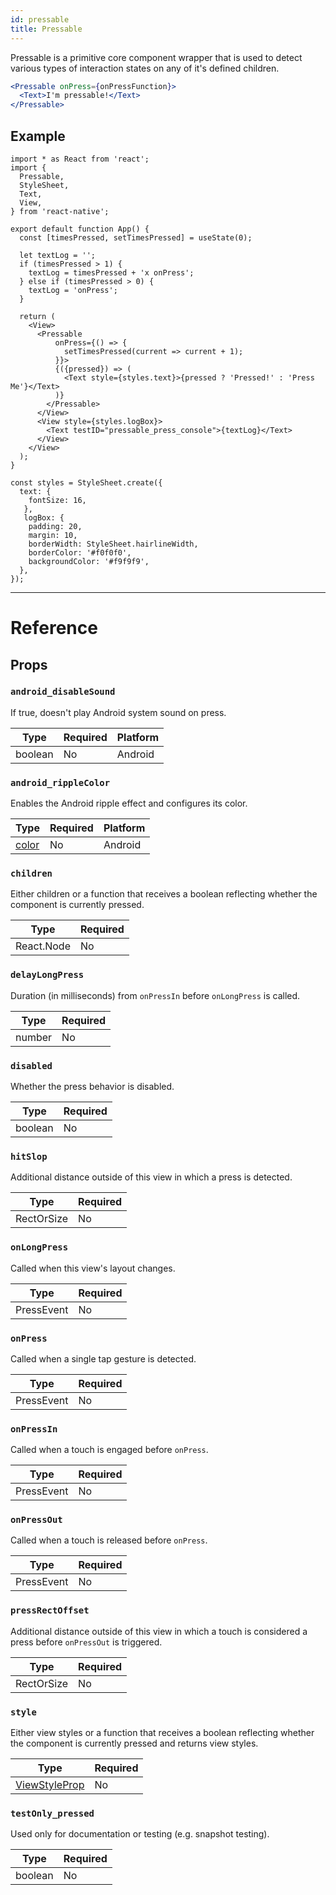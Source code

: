 ```yaml
---
id: pressable
title: Pressable
---
```


Pressable is a primitive core component wrapper that is used to detect various types of interaction states on any of it's defined children.

```jsx
<Pressable onPress={onPressFunction}>
  <Text>I'm pressable!</Text>
</Pressable>
```

## Example

```
import * as React from 'react';
import {
  Pressable,
  StyleSheet,
  Text,
  View,
} from 'react-native';

export default function App() {
  const [timesPressed, setTimesPressed] = useState(0);

  let textLog = '';
  if (timesPressed > 1) {
    textLog = timesPressed + 'x onPress';
  } else if (timesPressed > 0) {
    textLog = 'onPress';
  }

  return (
    <View>
      <Pressable
          onPress={() => {
            setTimesPressed(current => current + 1);
          }}>
          {({pressed}) => (
            <Text style={styles.text}>{pressed ? 'Pressed!' : 'Press Me'}</Text>
          )}
        </Pressable>
      </View>
      <View style={styles.logBox}>
        <Text testID="pressable_press_console">{textLog}</Text>
      </View>
    </View>
  );
}

const styles = StyleSheet.create({
  text: {
    fontSize: 16,
   },
   logBox: {
    padding: 20,
    margin: 10,
    borderWidth: StyleSheet.hairlineWidth,
    borderColor: '#f0f0f0',
    backgroundColor: '#f9f9f9',
  },
});
```

---

# Reference

## Props

### `android_disableSound`

If true, doesn't play Android system sound on press.

| Type    | Required | Platform |
| ------- | -------- | -------- |
| boolean | No       | Android  |

### `android_rippleColor`

Enables the Android ripple effect and configures its color.

| Type                                         | Required | Platform |
| -------------------------------------------- | -------- | -------- |
| [color](https://reactnative.dev/docs/colors) | No       | Android  |

### `children`

Either children or a function that receives a boolean reflecting whether the component is currently pressed.

| Type       | Required |
| ---------- | -------- |
| React.Node | No       |

### `delayLongPress`

Duration (in milliseconds) from `onPressIn` before `onLongPress` is called.

| Type   | Required |
| ------ | -------- |
| number | No       |

### `disabled`

Whether the press behavior is disabled.

| Type    | Required |
| ------- | -------- |
| boolean | No       |

### `hitSlop`

Additional distance outside of this view in which a press is detected.

| Type       | Required |
| ---------- | -------- |
| RectOrSize | No       |

### `onLongPress`

Called when this view's layout changes.

| Type       | Required |
| ---------- | -------- |
| PressEvent | No       |

### `onPress`

Called when a single tap gesture is detected.

| Type       | Required |
| ---------- | -------- |
| PressEvent | No       |

### `onPressIn`

Called when a touch is engaged before `onPress`.

| Type       | Required |
| ---------- | -------- |
| PressEvent | No       |

### `onPressOut`

Called when a touch is released before `onPress`.

| Type       | Required |
| ---------- | -------- |
| PressEvent | No       |

### `pressRectOffset`

Additional distance outside of this view in which a touch is considered a press before `onPressOut` is triggered.

| Type       | Required |
| ---------- | -------- |
| RectOrSize | No       |

### `style`

Either view styles or a function that receives a boolean reflecting whether the component is currently pressed and returns view styles.

| Type                                                           | Required |
| -------------------------------------------------------------- | -------- |
| [ViewStyleProp](https://reactnative.dev/docs/view-style-props) | No       |

### `testOnly_pressed`

Used only for documentation or testing (e.g. snapshot testing).

| Type    | Required |
| ------- | -------- |
| boolean | No       |
